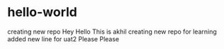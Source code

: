 # hello-world
creating new repo
Hey Hello 
This is akhil
creating new repo for learning
added new line for uat2
Please Please
